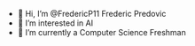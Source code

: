- 👋 Hi, I’m @FredericP11 Frederic Predovic
- 👀 I’m interested in AI
- 🌱 I’m currently a Computer Science Freshman

<!---
FredericP11/FredericP11 is a ✨ special ✨ repository because its `README.md` (this file) appears on your GitHub profile.
You can click the Preview link to take a look at your changes.
--->
